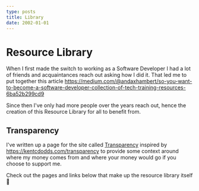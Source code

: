 ```yaml
---
type: posts
title: Library
date: 2002-01-01
---
```


# Resource Library

When I first made the switch to working as a Software Developer I had a lot of friends and acquaintances reach out asking how I did it. That led me to put together this article https://medium.com/@andaxhambert/so-you-want-to-become-a-software-developer-collection-of-tech-training-resources-6ba52b299cd9

Since then I've only had more people over the years reach out, hence the creation of this Resource Library for all to benefit from.

## Transparency

I've written up a page for the site called [Transparency](/transparency) inspired by https://kentcdodds.com/transparency to provide some context around where my money comes from and where your money would go if you choose to support me.

Check out the pages and links below that make up the resource library itself 👀
